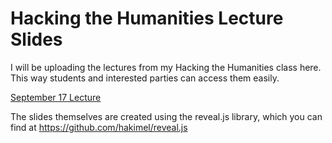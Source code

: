 # Hacking the Humanities Lecture Slides
I will be uploading the lectures from my Hacking the Humanities class here. This way students and interested parties can access them easily.

[September 17 Lecture](https://vierth.github.io/hth2018Lectures/Sept17/)

The slides themselves are created using the reveal.js library, which you can find at https://github.com/hakimel/reveal.js